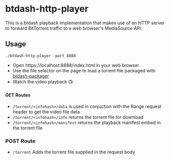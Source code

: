 # btdash-http-player
This is a btdash playback implementation that makes use of an HTTP server to forward BitTorrent traffic to a web browser's 
MediaSource API. 

## Usage
`./btdash-http-player -port 8888`

- Open https://localhost:8888/index.html in your web browser
- Use the file selector on the page to load a torrent file packaged with [btdash-packager](https://github.vimeows.com/thomas/btdash-packager)
- Watch the video playback :tv:

#### GET Routes
- `/torrent/<infohash>/data` is used in conjuction with the Range request header to get the video file data
- `/torrent/<infohash>/info` returns the torrent file for download
- `/torrent/<infohash>/manifest` returns the playback manifest embed in the torrent file

### POST Route
- `/torrent` Adds the torrent file supplied in the request body



